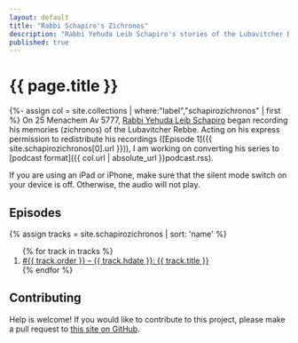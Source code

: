 ```yaml
---
layout: default
title: "Rabbi Schapiro's Zichronos"
description: "Rabbi Yehuda Leib Schapiro's stories of the Lubavitcher Rebbe."
published: true
---
```

# {{ page.title }}

{%- assign col = site.collections | where:"label","schapirozichronos" | first %}
On 25 Menachem Av 5777, [Rabbi Yehuda Leib Schapiro](https://www.chabad.org/search/keyword_cdo/kid/13269/jewish/Yehuda-Leib-Schapiro.htm) began recording his memories (zichronos) of the Lubavitcher Rebbe. Acting on his express permission to redistribute his recordings ([Episode 1]({{ site.schapirozichronos[0].url }})), I am working on converting his series to [podcast format]({{ col.url | absolute_url }}podcast.rss).

If you are using an iPad or iPhone, make sure that the silent mode switch on your device is off. Otherwise, the audio will not play.

## Episodes

{% assign tracks = site.schapirozichronos | sort: 'name' %}
<ol class="post-list">
{% for track in tracks %}
  <li>
    <a href="{{ track.url }}">
      #{{ track.order }} – {{ track.hdate }}: {{ track.title }}
    </a>
  </li>
{% endfor %}
</ol>

## Contributing

Help is welcome! If you would like to contribute to this project, please make a pull request to [this site on GitHub](https://github.com/chaimleib/chaimleib.github.io).

